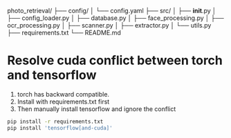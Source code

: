 photo_retrieval/
├── config/
│   └── config.yaml
├── src/
│   ├── __init__.py
│   ├── config_loader.py
│   ├── database.py
│   ├── face_processing.py
│   ├── ocr_processing.py
│   ├── scanner.py
│   ├── extractor.py
│   └── utils.py
├── requirements.txt
└── README.md

# Resolve cuda conflict between torch and tensorflow
1. torch has backward compatible.
2. Install with requirements.txt first
3. Then manually install tensorflow and ignore the conflict
```bash
pip install -r requirements.txt
pip install 'tensorflow[and-cuda]'
```
